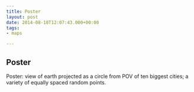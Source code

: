 ```yaml
---
title: Poster
layout: post
date: 2014-08-18T12:07:43.000+00:00
tags:
- maps

---
```

## Poster

Poster: view of earth projected as a circle from POV of ten biggest cities; a variety of equally spaced random points.